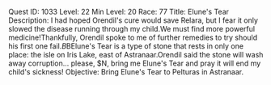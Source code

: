 Quest ID: 1033
Level: 22
Min Level: 20
Race: 77
Title: Elune's Tear
Description: I had hoped Orendil's cure would save Relara, but I fear it only slowed the disease running through my child.We must find more powerful medicine!Thankfully, Orendil spoke to me of further remedies to try should his first one fail.$B$BElune's Tear is a type of stone that rests in only one place: the isle on Iris Lake, east of Astranaar.Orendil said the stone will wash away corruption... please, $N, bring me Elune's Tear and pray it will end my child's sickness!
Objective: Bring Elune's Tear to Pelturas in Astranaar.
